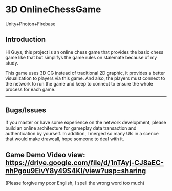 # 3D OnlineChessGame
Unity+Photon+Firebase

Introduction
----------------------------------------------------
Hi Guys, this project is an online chess game that provides the basic chess game like that but simplifys the game rules on stalemate because of my study.

This game uses 3D CG instead of traditional 2D graphic, it provides a better visualization to players via this game. And also, the players must connect to the network to run the game and keep to connect to ensure the whole process for each game.

----------------------------------------------------


Bugs/Issues
----------------------------------------------------
If you master or have some experience on the network development, please build an online architecture for gameplay data transaction and authentication by yourself.
In addition, I merged so many UIs in a scence that would make drawcall, hope someone to deal with it.


Game Demo Video view: https://drive.google.com/file/d/1nTAyj-CJ8aEC-nhPgou9EivY8y49S4KI/view?usp=sharing
----------------------------------------------------

(Please forgive my poor English, I spell the wrong word too much)
